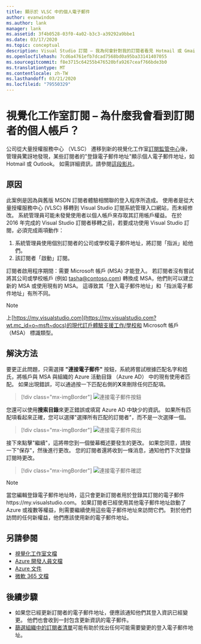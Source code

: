 ```yaml
---
title: 顯示於 VLSC 中的個人電子郵件
author: evanwindom
ms.author: lank
manager: lank
ms.assetid: 3f4b0528-03f0-4a02-b3c3-a39292a9bbe1
ms.date: 03/17/2020
ms.topic: conceptual
description: Visual Studio 訂閱 – 我為何會針對我的訂閱者看見 Hotmail 或 Gmail 地址？
ms.openlocfilehash: 7cd6a4761efb7dcad7568bd0a95ba33141407055
ms.sourcegitcommit: f8e3715c64255b476520bfa9267ceaf766bde3b0
ms.translationtype: MT
ms.contentlocale: zh-TW
ms.lasthandoff: 03/21/2020
ms.locfileid: "79550329"
---
```

# <a name="visual-studio-subscriptions--why-do-i-see-personal-accounts-for-my-subscribers"></a>視覺化工作室訂閱 – 為什麼我會看到訂閱者的個人帳戶？
公司從大量授權服務中心 （VLSC） 遷移到新的視覺化工作室[訂閱監管中心](https://manage.visualstudio.com)後，管理員驚訝地發現，某些訂閱者的"登錄電子郵件地址"顯示個人電子郵件地址，如 Hotmail 或 Outlook。  如需詳細資訊，請參閱[這段影片](https://www.youtube.com/watch?v=J61EYaVN-dQ&list=PLReL099Y5nReJhZ6o8CQFPSBgzGCHX99_&index=6)。

## <a name="cause"></a>原因
此案例是因為與舊版 MSDN 訂閱者體驗相關聯的登入程序所造成。 使用者是從大量授權服務中心 (VLSC) 移轉到 Visual Studio 訂閱系統管理入口網站，而未經修改。 系統管理員可能未發覺使用者以個人帳戶來存取其訂用帳戶權益。 在於 2016 年完成的 Visual Studio 訂閱者移轉之前，若要成功使用 Visual Studio 訂閱，必須完成兩項動作：
1. 系統管理員使用個別訂閱者的公司或學校電子郵件地址，將訂閱「指派」給他們。
2. 該訂閱者「啟動」訂閱。

訂閱者啟用程序期間：需要 Microsoft 帳戶 (MSA) 才能登入。 若訂閱者沒有嘗試將其公司或學校帳戶 (例如 tasha@contoso.com) 轉換成 MSA，他們則可以建立新的 MSA 或使用現有的 MSA。 這導致其「登入電子郵件地址」和「指派電子郵件地址」有所不同。

> [!NOTE]
> 上[https://my.visualstudio.com](https://my.visualstudio.com?wt.mc_id=o~msft~docs)的現代訂戶體驗支援工作/學校和 Microsoft 帳戶 （MSA） 標識類型。

## <a name="solution"></a>解決方法
要更正此問題，只需選擇 **"連接電子郵件"** 按鈕，系統將嘗試根據匹配名字和姓氏，將帳戶與 MSA 與組織的 Azure 活動目錄 （Azure AD） 中的現有使用者匹配。 如果出現錯誤，可以通過按一下匹配右側的**X**來刪除任何匹配項。  

> [!div class="mx-imgBorder"]
> ![連接電子郵件按鈕](_img/connect-emails/connect-emails-button.png)

您還可以使用**搜索目錄**來更正錯誤或填寫 Azure AD 中缺少的資訊。 如果所有匹配項看起來正確，您可以選擇"選擇所有匹配的訂閱者"，而不是一次選擇一個。  

> [!div class="mx-imgBorder"]
> ![連接電子郵件飛出](_img/connect-emails/connect-emails-flyout.png)

接下來點擊"繼續"，這將帶您到一個螢幕概述要發生的更改。 如果您同意，請按一下"保存"，然後進行更改。 您的訂閱者還將收到一條消息，通知他們下次登錄訂閱時更改。   

> [!div class="mx-imgBorder"]
> ![連接電子郵件確認](_img/connect-emails/connect-emails-confirm.png) 

> [!NOTE]
> 當您編輯登錄電子郵件地址時，這只會更新訂閱者用於登錄其訂閱的電子郵件https://my.visualstudio.com。 如果訂閱者已經使用其他電子郵件地址啟動了 Azure 或複數等權益，則需要繼續使用這些電子郵件地址來訪問它們。 對於他們訪問的任何新權益，他們應該使用新的電子郵件地址。 

## <a name="see-also"></a>另請參閱
- [視覺化工作室文檔](https://docs.microsoft.com/visualstudio/)
- [Azure 開發人員文檔](https://docs.microsoft.com/azure/devops/)
- [Azure 文件](https://docs.microsoft.com/azure/)
- [微軟 365 文檔](https://docs.microsoft.com/microsoft-365/)

##  <a name="next-steps"></a>後續步驟
- 如果您已經更新訂閱者的電子郵件地址，便應該通知他們其登入資訊已經變更。  他們也會收到一封包含更新資訊的電子郵件。
- [篩選組織中的訂閱者清單](search-license.md)可能有助於找出任何可能需要變更的登入電子郵件地址。  
